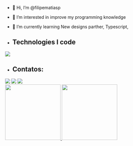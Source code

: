 - 👋 Hi, I’m @filipematiasp
- 👀 I’m interested in improve my programming knowledge
- 🌱 I’m currently learning New designs parther, Typescript,


- ## Technologies I code
  
<img src="https://img.shields.io/badge/Amazon_AWS-FF9900?style=for-the-badge&logo=amazonaws&logoColor=white" />
  


- ## Contatos:

<div>
<a href="https://instagram.com/filipematiasp" target="_blank"><img loading="lazy" src="https://img.shields.io/badge/-Instagram-%23E4405F?style=for-the-badge&logo=instagram&logoColor=white" target="_blank"></a>
<a href = "mailto:filipematiasp@gmail.com"><img loading="lazy" src="https://img.shields.io/badge/Gmail-D14836?style=for-the-badge&logo=gmail&logoColor=white" target="_blank"></a>
<a href="https://www.linkedin.com/in/filipe-matias-227151115" target="_blank"><img loading="lazy" src="https://img.shields.io/badge/-LinkedIn-%230077B5?style=for-the-badge&logo=linkedin&logoColor=white" target="_blank"></a>   
</div>



<div>
<a href="https://github.com/filipematiasp">
<img loading="lazy" height="180em" src="https://github-readme-stats.vercel.app/api/top-langs/?username=filipematiasp&layout=compact&langs_count=7&theme=dracula"/>
<img loading="lazy" height="180em" src="https://github-readme-stats.vercel.app/api?username=filipematiasp&show_icons=true&theme=dracula&include_all_commits=true&count_private=true"/>
</div>
